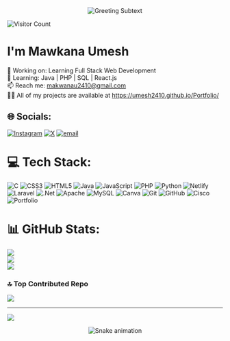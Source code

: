 <div align="center">
  <img 
    src="https://capsule-render.vercel.app/api?type=wave&height=60&section=body&color=000000cc&text=Hi%20there%2C%20Welcome%20to%20my%20profile!&fontSize=20&fontColor=CCCCCC&animation=fadeIn"
    alt="Greeting Subtext"
  />
</div>

![Visitor Count](https://komarev.com/ghpvc/?username=umesh2410&color=blue&style=flat)


# I'm Mawkana Umesh

🔭 Working on: Learning Full Stack Web Development  
🌱 Learning: Java | PHP | SQL | React.js     
📫 Reach me: makwanau2410@gmail.com   
👨‍💻 All of my projects are available at https://umesh2410.github.io/Portfolio/

## 🌐 Socials:
[![Instagram](https://img.shields.io/badge/Instagram-%23E4405F.svg?logo=Instagram&logoColor=white)](https://instagram.com/umesh.r.makwana) [![X](https://img.shields.io/badge/X-black.svg?logo=X&logoColor=white)](https://x.com/umesh_2410) [![email](https://img.shields.io/badge/Email-D14836?logo=gmail&logoColor=white)](mailto:makwanau2410@gmail.com) 

# 💻 Tech Stack:
![C](https://img.shields.io/badge/c-%2300599C.svg?style=for-the-badge&logo=c&logoColor=white) ![CSS3](https://img.shields.io/badge/css3-%231572B6.svg?style=for-the-badge&logo=css3&logoColor=white) ![HTML5](https://img.shields.io/badge/html5-%23E34F26.svg?style=for-the-badge&logo=html5&logoColor=white) ![Java](https://img.shields.io/badge/java-%23ED8B00.svg?style=for-the-badge&logo=openjdk&logoColor=white) ![JavaScript](https://img.shields.io/badge/javascript-%23323330.svg?style=for-the-badge&logo=javascript&logoColor=%23F7DF1E) ![PHP](https://img.shields.io/badge/php-%23777BB4.svg?style=for-the-badge&logo=php&logoColor=white) ![Python](https://img.shields.io/badge/python-3670A0?style=for-the-badge&logo=python&logoColor=ffdd54) ![Netlify](https://img.shields.io/badge/netlify-%23000000.svg?style=for-the-badge&logo=netlify&logoColor=#00C7B7) ![Laravel](https://img.shields.io/badge/laravel-%23FF2D20.svg?style=for-the-badge&logo=laravel&logoColor=white) ![.Net](https://img.shields.io/badge/.NET-5C2D91?style=for-the-badge&logo=.net&logoColor=white) ![Apache](https://img.shields.io/badge/apache-%23D42029.svg?style=for-the-badge&logo=apache&logoColor=white) ![MySQL](https://img.shields.io/badge/mysql-4479A1.svg?style=for-the-badge&logo=mysql&logoColor=white) ![Canva](https://img.shields.io/badge/Canva-%2300C4CC.svg?style=for-the-badge&logo=Canva&logoColor=white) ![Git](https://img.shields.io/badge/git-%23F05033.svg?style=for-the-badge&logo=git&logoColor=white) ![GitHub](https://img.shields.io/badge/github-%23121011.svg?style=for-the-badge&logo=github&logoColor=white) ![Cisco](https://img.shields.io/badge/cisco-%23049fd9.svg?style=for-the-badge&logo=cisco&logoColor=black) ![Portfolio](https://img.shields.io/badge/Portfolio-%23000000.svg?style=for-the-badge&logo=firefox&logoColor=#FF7139)
# 📊 GitHub Stats:
![](https://github-readme-stats.vercel.app/api?username=umesh2410&theme=dark&hide_border=false&include_all_commits=false&count_private=false)<br/>
![](https://nirzak-streak-stats.vercel.app/?user=umesh2410&theme=dark&hide_border=false)<br/>
![](https://github-readme-stats.vercel.app/api/top-langs/?username=umesh2410&theme=dark&hide_border=false&include_all_commits=false&count_private=false&layout=compact)

### 🔝 Top Contributed Repo
![](https://github-contributor-stats.vercel.app/api?username=umesh2410&limit=5&theme=dark&combine_all_yearly_contributions=true)

---
[![](https://visitcount.itsvg.in/api?id=umesh2410&icon=0&color=0)](https://visitcount.itsvg.in)

<!-- Proudly created with GPRM ( https://gprm.itsvg.in ) -->
<!-- Snake Game Repo View -->

<div align="center">
  <img src="https://profile-readme-generator.com/assets/snake.svg" alt="Snake animation" />
</div>

